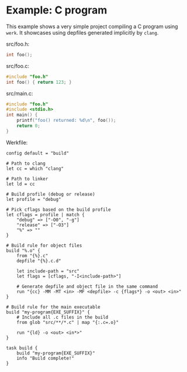 # Example: C program

This example shows a very simple project compiling a C program using `werk`. It
showcases using depfiles generated implicitly by `clang`.

src/foo.h:

```c
int foo();
```

src/foo.c:

```c
#include "foo.h"
int foo() { return 123; }
```

src/main.c:

```c
#include "foo.h"
#include <stdio.h>
int main() {
    printf("foo() returned: %d\n", foo());
    return 0;
}
```

Werkfile:

```werk
config default = "build"

# Path to clang
let cc = which "clang"

# Path to linker
let ld = cc

# Build profile (debug or release)
let profile = "debug"

# Pick cflags based on the build profile
let cflags = profile | match {
    "debug" => ["-O0", "-g"]
    "release" => ["-O3"]
    "%" => ""
}

# Build rule for object files
build "%.o" {
    from "{%}.c"
    depfile "{%}.c.d"

    let include-path = "src"
    let flags = [cflags, "-I<include-path>"]

    # Generate depfile and object file in the same command
    run "{cc} -MM -MT <in> -MF <depfile> -c {flags*} -o <out> <in>"
}

# Build rule for the main executable
build "my-program{EXE_SUFFIX}" {
    # Include all .c files in the build
    from glob "src/**/*.c" | map "{:.c=.o}"

    run "{ld} -o <out> <in*>"
}

task build {
    build "my-program{EXE_SUFFIX}"
    info "Build complete!"
}
```
